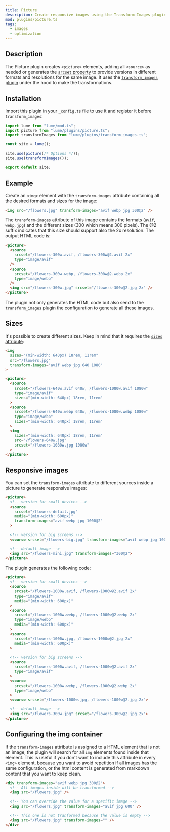 ```yaml
---
title: Picture
description: Create responsive images using the Transform Images plugin
mod: plugins/picture.ts
tags:
  - images
  - optimization
---
```


## Description

The Picture plugin creates `<picture>` elements, adding all `<source>` as needed
or generates the
[`srcset` property](https://developer.mozilla.org/docs/Web/API/HTMLImageElement/srcset)
to provide versions in different formats and resolutions for the same image. It
uses the [`transform_images` plugin](./transform_images.md) under the hood to
make the transformations.

## Installation

Import this plugin in your `_config.ts` file to use it and register it before
`transform_images`:

```js
import lume from "lume/mod.ts";
import picture from "lume/plugins/picture.ts";
import transformImages from "lume/plugins/transform_images.ts";

const site = lume();

site.use(picture(/* Options */));
site.use(transformImages());

export default site;
```

## Example

Create an `<img>` element with the `transform-images` attribute containing all
the desired formats and sizes for the image:

```html
<img src="/flowers.jpg" transform-images="avif webp jpg 300@2" />
```

The `transform-images` attribute of this image contains the formats (`avif`,
`webp`, `jpg`) and the different sizes (300 which means 300 pixels). The @2
suffix indicates that this size should support also the 2x resolution. The
output HTML code is:

```html
<picture>
  <source
    srcset="/flowers-300w.avif, /flowers-300w@2.avif 2x"
    type="image/avif"
  />
  <source
    srcset="/flowers-300w.webp, /flowers-300w@2.webp 2x"
    type="image/webp"
  />
  <img src="/flowers-300w.jpg" srcset="/flowers-300w@2.jpg 2x" />
</picture>
```

The plugin not only generates the HTML code but also send to the
`transform_images` plugin the configuration to generate all these images.

## Sizes

It's possible to create different sizes. Keep in mind that it requires the
[`sizes` attribute](https://developer.mozilla.org/en-US/docs/Web/API/HTMLImageElement/sizes):

```html
<img
  sizes="(min-width: 640px) 18rem, 11rem"
  src="/flowers.jpg"
  transform-images="avif webp jpg 640 1080"
>
```

```html
<picture>
  <source
    srcset="/flowers-640w.avif 640w, /flowers-1080w.avif 1080w"
    type="image/avif"
    sizes="(min-width: 640px) 18rem, 11rem"
  >
  <source
    srcset="/flowers-640w.webp 640w, /flowers-1080w.webp 1080w"
    type="image/webp"
    sizes="(min-width: 640px) 18rem, 11rem"
  >
  <img
    sizes="(min-width: 640px) 18rem, 11rem"
    src="/flowers-640w.jpg"
    srcset="/flowers-1080w.jpg 1080w"
  >
</picture>
```

## Responsive images

You can set the `transform-images` attribute to different sources inside a
picture to generate responsive images:

```html
<picture>
  <!-- version for small devices -->
  <source
    srcset="/flowers-detail.jpg"
    media="(min-width: 600px)"
    transform-images="avif webp jpg 1000@2"
  >

  <!-- version for big screens -->
  <source srcset="/flowers-big.jpg" transform-images="avif webp jpg 1000@2">

  <!-- default image -->
  <img src="/flowers-mini.jpg" transform-images="300@2">
</picture>
```

The plugin generates the following code:

```html
<picture>
  <!-- version for small devices -->
  <source
    srcset="/flowers-1000w.avif, /flowers-1000w@2.avif 2x"
    type="image/avif"
    media="(min-width: 600px)"
  >
  <source
    srcset="/flowers-1000w.webp, /flowers-1000w@2.webp 2x"
    type="image/webp"
    media="(min-width: 600px)"
  >
  <source
    srcset="/flowers-1000w.jpg, /flowers-1000w@2.jpg 2x"
    media="(min-width: 600px)"
  >

  <!-- version for big screens -->
  <source
    srcset="/flowers-1000w.avif, /flowers-1000w@2.avif 2x"
    type="image/avif"
  >
  <source
    srcset="/flowers-1000w.webp, /flowers-1000w@2.webp 2x"
    type="image/webp"
  >
  <source srcset="/flowers-1000w.jpg, /flowers-1000w@2.jpg 2x">

  <!-- default image -->
  <img src="/flowers-300w.jpg" srcset="/flowers-300w@2.jpg 2x">
</picture>
```

## Configuring the img container

If the `transform-images` attribute is assigned to a HTML element that is not an
image, the plugin will search for all `img` elements found inside that element.
This is useful if you don't want to include this attribute in every `<img>`
element, because you want to avoid repetition if all images has the same
configuration, or the html content is generated from markdown content that you
want to keep clean.

```html
<div transform-images="avif webp jpg 300@2">
  <!-- All images inside will be transformed -->
  <img src="/flowers.jpg" />

  <!-- You can override the value for a specific image -->
  <img src="/flowers.jpg" transform-images="avif jpg 600" />

  <!-- This one is not tranformed because the value is empty -->
  <img src="/flowers.jpg" transform-images="" />
</div>
```
